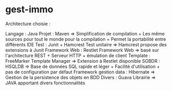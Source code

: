 gest-immo
=========

Architecture choisie :

Langage : Java
Projet : Maven => Simplification de compilation + Les même sources pour tout le monde pour la compilation + Permet la portabilité entre différents IDE
Test : Junit + Hamcrest	Test unitaire => Hamcrest propose des extensions à Junit
Framework Web : Restlet	Framework Web => basé sur l'architecture REST + Serveur HTTP + émulation de client
Template : FreeMarker	Template Manager => Extension à Restlet disponible
SGBDR : HSQLDB	=> Base de données SQL rapide et léger + Facilité d'utilisation + pas de configuration par défaut
Framework gestion data : Hibernate =>	Gestion de la persistence des objets en BDD
Divers : Guava Librairie => JAVA apportant divers fonctionnalités
